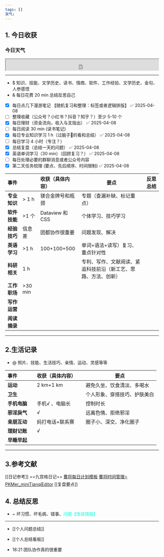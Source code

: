 ```yaml
---
tags: []
天气:
---
```


## 1. 今日收获
### 今日天气
<div style=" width: 100%;  height:40;overflow: hidden; "><iframe src="https://widget.pkmer.cn/free/miniTianqi?user=a2e5899e-975e-4457-afd4-ec3ff7dcbc90&select-theme=ta&theme=%E6%A0%B7%E5%BC%8F5&input-text=&theme-color=%2300FF88FF&select-icon=gif" allow="fullscreen" style=" height: 100%; width: 100%;"></iframe></div>

---
- $ 知识、技能、文学历史、读书、情商、软件、工作经验、文学历史、金句、人参感悟
- & 每日花费 20 min 总结反思自己 
- [x] 每日点几下漫游笔记 【随机复习和整理：标签或者逻辑排版】 ✅ 2025-04-08
- [ ] 整理收藏（公众号？小红书？抖音？知乎？）至少 5-10 个
- [x] 每日理财（资金流向，收入与支指出） ✅ 2025-04-08
- [ ] 每日阅读 30 min (读书笔记)
- [x] 每日专业知识学习 1 h（过脑子🧠的看和总结） ✅ 2025-04-08
- [ ] 每日学习 4 小时（专注？）
- [x] 总结复盘（总结一天的问题） ✅ 2025-04-08
- [x] 英语单词学习（30 min）（回顾复习？） ✅ 2025-04-08
- [ ] 每日处理必要的群聊消息或者公众号内容 
- [x] 第二天任务梳理 (要点、先后顺序、时间限制) ✅ 2025-04-08

| **事件**   |          | 收获（具体内容）       | 要点                              | 反思总结 |
| :------- | -------- | :------------- | ------------------------------- | ---- |
| **专业知识** | \> 1 h   | 镁合金牌号和瓶颈       | 专题（查漏补缺、标记重点）                   |      |
| **软件技能** | \>1 个    | Dataview 和 CSS | 个体学习、技巧学习                       |      |
| **经验技巧** | 信息差      | 团都协作很重要        | 问题发现、解决                         |      |
| **英语学习** | \>1 h    | 100+100+500    | 单词+语法+读写）复习、重点针对性               |      |
| **科研相关** | 1 h      |                | 专利、写作、文献阅读、紧追科技前沿（新工艺、思路、方法、创新） |      |
| **工作职场** | \>30 min |                |                                 |      |
| **写作运营** |          |                |                                 |      |
| **阅读摘录** |          |                |                                 |      |

---
## 2.生活记录
- @  照片、技能、生活技巧、亲情、运动、灵感等等

| **事件**   |     | 收获（具体内容）  |     | 要点             |
| :------- | --- | :-------- | --- | -------------- |
| **运动**   |     | 2 km+1 km |     | 避免久坐、饮食清淡、多喝水  |
| **卫生**   |     |           |     | 个人形象、穿搭技巧、护肤美白 |
| **手机电脑** |     | 手机√ 、电脑长  |     | 控制时长           |
| **邪淫戾气** |     | √         |     | 远离色情、拒绝邪淫      |
| **亲朋互动** |     | 妈打电话+联系赛  |     | 圈子小、深交、净化圈子    |
| **理财记账** |     | √         |     |                |
| **早睡早起** |     |           |     |                |

---
## 3.参考文献
[[日记参考]] ==九宫格日记==
[曹将每日计划模板](https://mp.weixin.qq.com/s/8LYri0lvPV5Y8snHqvpJ5g)
[曹将时间管理⭐](https://mp.weixin.qq.com/s/Z8l7B5iOoCGtjP_KvMjMxA)
[PKMer_miniTianqiEditor](https://pkmer.cn/products/widget/miniTianqiEditor/)
[[复盘要点]]
## 4. 总结反思
- ~ 坏习惯、坏毛病、错事、<font color="#00ffdc">问题【改进措施】</font>
---
- [[个人问题总结]]
- [[个人总结看板]]

- 18:21 
	团队协作真的很重要
	 